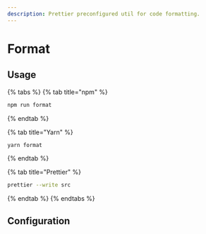 ```yaml
---
description: Prettier preconfigured util for code formatting.
---
```


# Format

## Usage

{% tabs %}
{% tab title="npm" %}
```bash
npm run format
```
{% endtab %}

{% tab title="Yarn" %}
```bash
yarn format
```
{% endtab %}

{% tab title="Prettier" %}
```bash
prettier --write src
```
{% endtab %}
{% endtabs %}

## Configuration
